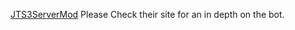 
[JTS3ServerMod](https://www.stefan1200.de/forum/index.php?topic=2.0)
Please Check their site for an in depth on the bot.